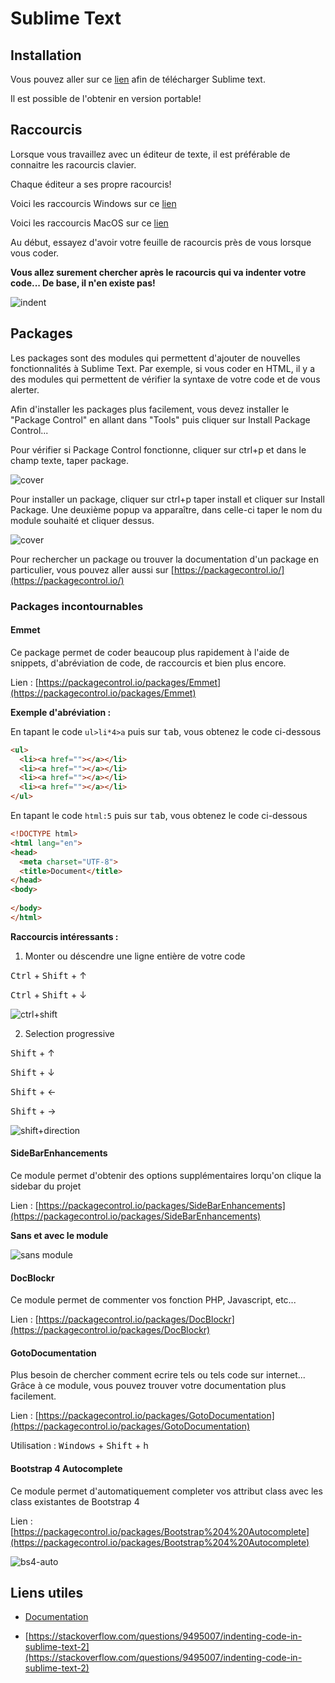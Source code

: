 # Sublime Text

## Installation

Vous pouvez aller sur ce [lien](https://www.sublimetext.com) afin de télécharger Sublime text.

Il est possible de l'obtenir en version portable!

## Raccourcis

Lorsque vous travaillez avec un éditeur de texte, il est préférable de connaitre les racourcis clavier.

Chaque éditeur a ses propre racourcis!

Voici les raccourcis Windows sur ce [lien](sublime-text/pdf/racourcis-windows.pdf)

Voici les raccourcis MacOS sur ce [lien](sublime-text/pdf/racourcis-osx.pdf)

Au début, essayez d'avoir votre feuille de racourcis près de vous lorsque vous coder.

**Vous allez surement chercher après le racourcis qui va indenter votre code... De base, il n'en existe pas!** 

![indent](sublime-text/video/indent-code.gif)

## Packages

Les packages sont des modules qui permettent d'ajouter de nouvelles fonctionnalités à Sublime Text. Par exemple, si vous coder en HTML, il y a des modules qui permettent de vérifier la syntaxe de votre code et de vous alerter.

Afin d'installer les packages plus facilement, vous devez installer le "Package Control" en allant dans "Tools" puis cliquer sur Install Package Control...

Pour vérifier si Package Control fonctionne, cliquer sur ctrl+p et dans le champ texte, taper package.

![cover](sublime-text/img/package-1.png)

Pour installer un package, cliquer sur ctrl+p taper install et cliquer sur Install Package. Une deuxième popup va apparaître, dans celle-ci taper le nom du module souhaité et cliquer dessus.

![cover](sublime-text/img/package-2.png)

Pour rechercher un package ou trouver la documentation d'un package en particulier, vous pouvez aller aussi sur [https://packagecontrol.io/](https://packagecontrol.io/)


### Packages incontournables


#### Emmet

Ce package permet de coder beaucoup plus rapidement à l'aide de snippets, d'abréviation de code, de raccourcis et bien plus encore.

Lien : [https://packagecontrol.io/packages/Emmet](https://packagecontrol.io/packages/Emmet)

**Exemple d'abréviation :**

En tapant le code ```ul>li*4>a``` puis sur <kbd>tab</kbd>, vous obtenez le code ci-dessous

```html
<ul>
  <li><a href=""></a></li>
  <li><a href=""></a></li>
  <li><a href=""></a></li>
  <li><a href=""></a></li>
</ul>
```

En tapant le code ```html:5``` puis sur <kbd>tab</kbd>, vous obtenez le code ci-dessous

```html
<!DOCTYPE html>
<html lang="en">
<head>
  <meta charset="UTF-8">
  <title>Document</title>
</head>
<body>
  
</body>
</html>
```

**Raccourcis  intéressants :**

1. Monter ou déscendre une ligne entière de votre code

<kbd>Ctrl</kbd> + <kbd>Shift</kbd> + &uparrow;

<kbd>Ctrl</kbd> + <kbd>Shift</kbd> + &downarrow;

![ctrl+shift](sublime-text/video/emmet-move.gif)

2. Selection progressive

<kbd>Shift</kbd> + &uparrow;

<kbd>Shift</kbd> + &downarrow;

<kbd>Shift</kbd> + &leftarrow;

<kbd>Shift</kbd> + &rightarrow;

![shift+direction](sublime-text/video/select-code.gif)



#### Side​Bar​Enhancements

Ce module permet d'obtenir des options supplémentaires lorqu'on clique la sidebar du projet

Lien : [https://packagecontrol.io/packages/SideBarEnhancements](https://packagecontrol.io/packages/SideBarEnhancements)

**Sans et avec le module**

![sans module](sublime-text/img/sidebar.png)



#### Doc​Blockr

Ce module permet de commenter vos fonction PHP, Javascript, etc...

Lien : [https://packagecontrol.io/packages/DocBlockr](https://packagecontrol.io/packages/DocBlockr)


#### GotoDocumentation

Plus besoin de chercher comment ecrire tels ou tels code sur internet... Grâce à ce module, vous pouvez trouver votre documentation plus facilement.

Lien : [https://packagecontrol.io/packages/GotoDocumentation](https://packagecontrol.io/packages/GotoDocumentation)

Utilisation : <kbd>Windows</kbd> + <kbd>Shift</kbd> + h


#### Bootstrap 4 Autocomplete

Ce module permet d'automatiquement completer vos attribut class avec les class existantes de Bootstrap 4

Lien : [https://packagecontrol.io/packages/Bootstrap%204%20Autocomplete](https://packagecontrol.io/packages/Bootstrap%204%20Autocomplete)

![bs4-auto](sublime-text/video/bs4-auto.gif)



## Liens utiles

- [Documentation](http://docs.sublimetext.info/en/latest/reference/keyboard_shortcuts_win.html)

- [https://stackoverflow.com/questions/9495007/indenting-code-in-sublime-text-2](https://stackoverflow.com/questions/9495007/indenting-code-in-sublime-text-2)